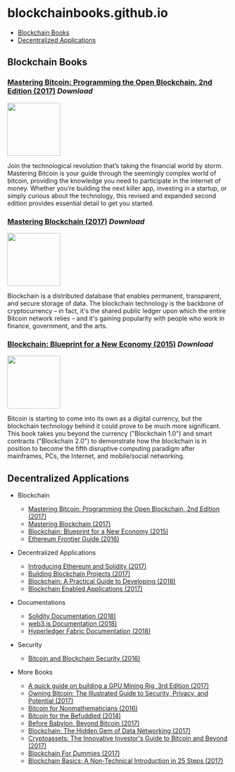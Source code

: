 # blockchainbooks.github.io

* [Blockchain Books](#blockchain-books)
* [Decentralized Applications](#decentralized-applications)

**Blockchain Books**
---

### [Mastering Bitcoin: Programming the Open Blockchain, 2nd Edition (2017)](https://drive.google.com/file/d/0B81TNkQfgbpEazVzZ2ZYcllCXzQ/view) *Download*

<img src="https://covers.oreillystatic.com/images/0636920049524/lrg.jpg" width="120px"/>

Join the technological revolution that’s taking the financial world by storm. Mastering Bitcoin is your guide through the seemingly complex world of bitcoin, providing the knowledge you need to participate in the internet of money. Whether you’re building the next killer app, investing in a startup, or simply curious about the technology, this revised and expanded second edition provides essential detail to get you started.

### [Mastering Blockchain (2017)](https://drive.google.com/file/d/0B4hhbFaItiPxUUF2YkVWaFRtZUU/view) *Download*
  
<img src="https://www.packtpub.com/sites/default/files/B05975_MockupCover.png" width="120px"/>
  
Blockchain is a distributed database that enables permanent, transparent, and secure storage of data. The blockchain technology is the backbone of cryptocurrency – in fact, it's the shared public ledger upon which the entire Bitcoin network relies – and it's gaining popularity with people who work in finance, government, and the arts.

### [Blockchain: Blueprint for a New Economy (2015)](https://drive.google.com/file/d/19NJ1WGCmEl39VLCgLtXDk4tv8oWErrxh/view) *Download*

<img src="https://covers.oreillystatic.com/images/0636920037040/lrg.jpg" width="120px"/>

Bitcoin is starting to come into its own as a digital currency, but the blockchain technology behind it could prove to be much more significant. This book takes you beyond the currency ("Blockchain 1.0") and smart contracts ("Blockchain 2.0") to demonstrate how the blockchain is in position to become the fifth disruptive computing paradigm after mainframes, PCs, the Internet, and mobile/social networking.

**Decentralized Applications**
---

- Blockchain
  - [Mastering Bitcoin: Programming the Open Blockchain, 2nd Edition (2017)](https://drive.google.com/file/d/0B81TNkQfgbpEazVzZ2ZYcllCXzQ/view)
  - [Mastering Blockchain (2017)](https://drive.google.com/file/d/0B4hhbFaItiPxUUF2YkVWaFRtZUU/view)
  - [Blockchain: Blueprint for a New Economy (2015)](https://drive.google.com/file/d/19NJ1WGCmEl39VLCgLtXDk4tv8oWErrxh/view)
  - [Ethereum Frontier Guide (2016)](https://www.gitbook.com/download/pdf/book/ethereum/frontier-guide)

- Decentralized Applications
  - [Introducing Ethereum and Solidity (2017)](https://drive.google.com/file/d/0B4hhbFaItiPxSlZsV2tENTFDRnM/view)
  - [Building Blockchain Projects (2017)](https://drive.google.com/file/d/0B81TNkQfgbpESjBjWHFDOS05ZWc/view)
  - [Blockchain: A Practical Guide to Developing (2018)](https://drive.google.com/file/d/1qgsVLHOf8lEZYEpd5UDfbOBSktgArSCY/view)
  - [Blockchain Enabled Applications (2017)](https://drive.google.com/file/d/1ZezMu7ZJ2fpqdhK8TaLWeHh4O75Oepjb/view)

- Documentations
  - [Solidity Documentation (2018)](https://media.readthedocs.org/pdf/solidity/latest/solidity.pdf)
  - [web3.js Documentation (2018)](https://media.readthedocs.org/pdf/web3js/1.0/web3js.pdf)
  - [Hyperledger Fabric Documentation (2018)](https://media.readthedocs.org/pdf/hyperledger-fabric/latest/hyperledger-fabric.pdf)

- Security
  - [Bitcoin and Blockchain Security (2016)](https://drive.google.com/file/d/0B81TNkQfgbpEbDIwTmpTMHdVWTg/view)

- More Books
  - [A quick guide on building a GPU Mining Rig, 3rd Edition (2017)](https://drive.google.com/file/d/0B4hhbFaItiPxT25rVmZ3NVdrcms/view)
  - [Owning Bitcoin: The Illustrated Guide to Security, Privacy, and Potential (2017)](https://drive.google.com/file/d/0B81TNkQfgbpEaTNoamV6dmlBVzQ/view)
  - [Bitcoin for Nonmathematicians (2016)](https://drive.google.com/file/d/1-QXv47ldCCxMWRijhEa8NWjG_FmohVeF/view)
  - [Bitcoin for the Befuddled (2014)](https://drive.google.com/file/d/0B81TNkQfgbpEdUNUWENFbmVrUWs/view)
  - [Before Babylon, Beyond Bitcoin (2017)](https://drive.google.com/file/d/0B4hhbFaItiPxMWxxRjl2alNvNW8/view)
  - [Blockchain: The Hidden Gem of Data Networking (2017)](https://drive.google.com/file/d/0B81TNkQfgbpENUhLUHQtRHNPczA/view)
  - [Cryptoassets: The Innovative Investor's Guide to Bitcoin and Beyond (2017)](https://drive.google.com/file/d/0B81TNkQfgbpEdlVYWVZMMEY3S0U/view)
  - [Blockchain For Dummies (2017)](https://drive.google.com/file/d/0B4hhbFaItiPxcDVjUGdxQ1dtM0E/view)
  - [Blockchain Basics: A Non-Technical Introduction in 25 Steps (2017)](https://drive.google.com/file/d/0B4hhbFaItiPxNTZMaV9LUUpJdFU/view)
